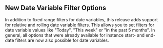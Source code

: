 ## New Date Variable Filter Options

In addition to fixed range filters for date variables, this release adds support for relative and rolling date variable filters. This allows you to set filters for date variable values like "Today", "This week" or "in the past 5 months". In general, all options that were already available for instance start- and end-date filters are now also possible for date variables.
